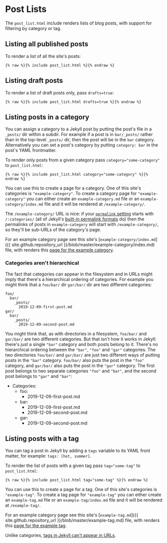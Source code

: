 Post Lists
==========

The `post_list.html` include renders lists of blog posts, with
support for filtering by category or tag.

## Listing all published posts

To render a list of all the site's posts:

```liquid
{% raw %}{% include post_list.html %}{% endraw %}
```

## Listing draft posts

To render a list of draft posts only, pass `drafts=true`:

```liquid
{% raw %}{% include post_list.html drafts=true %}{% endraw %}
```

## Listing posts in a category

You can assign a category to a Jekyll post by putting the post's file in a `_posts/` dir within a subdir.
For example if a post is in `bar/_posts/` rather than in the top-level `_posts/` dir,
then the post will be in the `bar` category.
Alternatively you can set a post's category by putting `category: bar` in the post's YAML frontmatter.

To render only posts from a given category pass `category="some-category"` to `post_list.html`:

```liquid
{% raw %}{% include post_list.html category="some-category" %}{% endraw %}
```

You can use this to create a page for a category.
One of this site's categories is `"example-category"`.
To create a category page for `"example-category"` you can either
create an `example-category.md` file or an `example-category/index.md` file
and it will be rendered at `/example-category/`.

The `/example-category/` URL is nice:
if your [`permalink` setting](https://jekyllrb.com/docs/permalinks/) starts with `/:categories/`
(all of Jekyll's [built-in permalink formats](https://jekyllrb.com/docs/permalinks/#built-in-formats) do)
then the permalinks of posts in `example-category` will start with `/example-category/`,
so they'll be sub-URLs of the category's page.

For an example category page see this site's
[`example-category/index.md`]({{ site.github.repository_url }}/blob/master/example-category/index.md) file,
with renders this [page for the example category](../index.md).

### Categories aren't hierarchical

The fact that categories can appear in the filesystem and in URLs might imply
that there's a hierarchical ordering of categories. For example you might think
that a `foo/bar/` dir `gar/bar/` dir are two different categories:

    foo/
      bar/
        _posts/
          2019-12-09-first-post.md
    gar/
      bar/
        _posts/
          2019-12-09-second-post.md

You might think that, as with directories in a filesystem, `foo/bar/` and
`gar/bar/` are two different categories. But that isn't how it works in Jekyll:
there's just a single `"bar"` category and both posts belong to it.
There's no hierarchical ordering between the `"bar"`, `"foo"` and `"gar"` categories.
The two directories `foo/bar/` and `gar/bar/` are just two different ways of putting posts in the `"bar"` category.
`foo/bar/` also puts the post in the `"foo"` category, and `gar/bar/` also puts the post in the `"gar"` category.
The first post belongs to two separate categories `"foo"` and `"bar"`, and the
second post belongs to `"gar"` and `"bar"`:

* Categories:
  * foo:
    * 2019-12-09-first-post.md
  * bar:
    * 2019-12-09-first-post.md
    * 2019-12-09-second-post.md
  * gar:
    * 2019-12-09-second-post.md

## Listing posts with a tag

You can tag a post in Jekyll by adding a `tags` variable to its YAML front matter,
for example: `tags: [hot, summer]`.

To render the list of posts with a given tag pass `tag="some-tag"`  to `post_list.html`:

```liquid
{% raw %}{% include post_list.html tag="some-tag" %}{% endraw %}
```

You can use this to create a page for a tag.
One of this site's categories is `"example-tag"`.
To create a tag page for `"example-tag"` you can either
create an `example-tag.md` file or an `example-tag/index.md` file
and it will be rendered at `/example-tag/`.

For an example category page see this site's
[`example-tag.md`]({{ site.github.repository_url }}/blob/master/example-tag.md) file,
with renders this [page for the example tag](../../example-tag.md).

Unlike categories, [tags in Jekyll can't appear in URLs](https://jekyllrb.com/docs/posts/#categories-and-tags).
